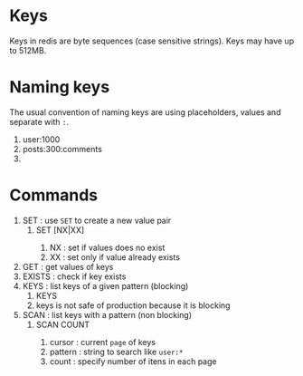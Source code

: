 # Keys

Keys in redis are byte sequences (case sensitive strings). Keys may have up to
512MB. 

# Naming keys
The usual convention of naming keys are using placeholders, values and separate
with `:`. 
1. user:1000
2. posts:300:comments
3. 

# Commands

1. SET : use `SET` to create a new value pair
   1. SET <key> <value> [NX|XX]
      1. NX : set if values does no exist
      2. XX : set only if value already exists
2. GET : get values of keys
3. EXISTS  : check if key exists
4. KEYS : list keys of a given pattern  (blocking)
   1. KEYS <pattern>
   2. keys is not safe of production because it is blocking
5. SCAN : list keys with a pattern (non blocking)
   1. SCAN <cursor> <pattern> COUNT <int>
      1. cursor : current `page` of keys
      2. pattern : string to search like `user:*`
      3. count : specify number of itens in each page
